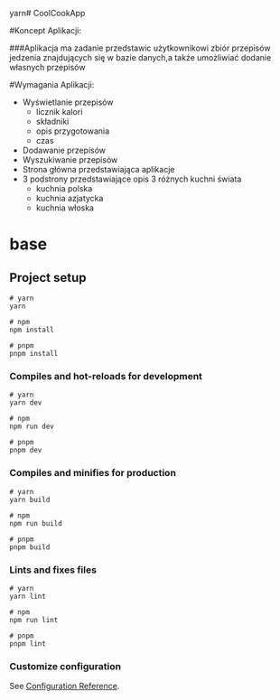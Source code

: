 yarn# CoolCookApp


#Koncept Aplikacji:


###Aplikacja ma zadanie przedstawic użytkownikowi zbiór przepisów jedzenia znajdujących się w bazie danych,a także umożliwiać dodanie własnych przepisów

#Wymagania Aplikacji:
* Wyświetlanie przepisów
  * licznik kalori
  * składniki
  * opis przygotowania
  * czas
* Dodawanie przepisów
* Wyszukiwanie przepisów
* Strona główna przedstawiająca aplikacje
* 3 podstrony przedstawiające opis 3 różnych kuchni świata
  * kuchnia polska
  * kuchnia azjatycka
  * kuchnia włoska


# base

## Project setup

```
# yarn
yarn

# npm
npm install

# pnpm
pnpm install
```

### Compiles and hot-reloads for development

```
# yarn
yarn dev

# npm
npm run dev

# pnpm
pnpm dev
```

### Compiles and minifies for production

```
# yarn
yarn build

# npm
npm run build

# pnpm
pnpm build
```

### Lints and fixes files

```
# yarn
yarn lint

# npm
npm run lint

# pnpm
pnpm lint
```

### Customize configuration

See [Configuration Reference](https://vitejs.dev/config/).

